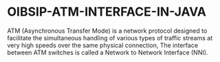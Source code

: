# OIBSIP-ATM-INTERFACE-IN-JAVA
ATM (Asynchronous Transfer Mode) is a network protocol designed to facilitate the simultaneous handling of various types of traffic streams at very high speeds over the same physical connection, The interface between ATM switches is called a Network to Network Interface (NNI).
